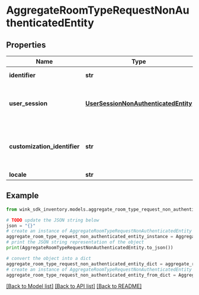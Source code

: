 # AggregateRoomTypeRequestNonAuthenticatedEntity


## Properties

Name | Type | Description | Notes
------------ | ------------- | ------------- | -------------
**identifier** | **str** | Record identifier | 
**user_session** | [**UserSessionNonAuthenticatedEntity**](UserSessionNonAuthenticatedEntity.md) | User session containing itinerary and other data by the user | 
**customization_identifier** | **str** | The configuration identifier that was used during this call. | [optional] 
**locale** | **str** |  | [optional] 

## Example

```python
from wink_sdk_inventory.models.aggregate_room_type_request_non_authenticated_entity import AggregateRoomTypeRequestNonAuthenticatedEntity

# TODO update the JSON string below
json = "{}"
# create an instance of AggregateRoomTypeRequestNonAuthenticatedEntity from a JSON string
aggregate_room_type_request_non_authenticated_entity_instance = AggregateRoomTypeRequestNonAuthenticatedEntity.from_json(json)
# print the JSON string representation of the object
print(AggregateRoomTypeRequestNonAuthenticatedEntity.to_json())

# convert the object into a dict
aggregate_room_type_request_non_authenticated_entity_dict = aggregate_room_type_request_non_authenticated_entity_instance.to_dict()
# create an instance of AggregateRoomTypeRequestNonAuthenticatedEntity from a dict
aggregate_room_type_request_non_authenticated_entity_from_dict = AggregateRoomTypeRequestNonAuthenticatedEntity.from_dict(aggregate_room_type_request_non_authenticated_entity_dict)
```
[[Back to Model list]](../README.md#documentation-for-models) [[Back to API list]](../README.md#documentation-for-api-endpoints) [[Back to README]](../README.md)


